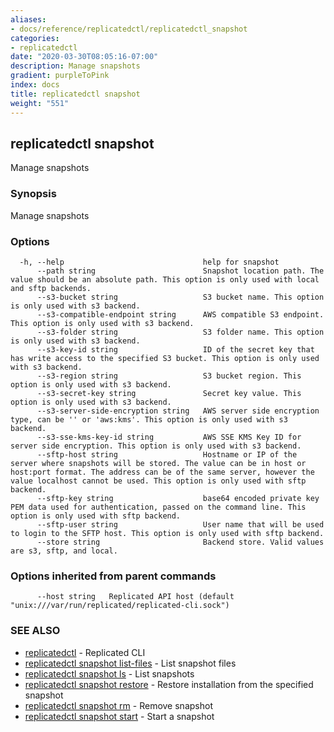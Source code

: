 ```yaml
---
aliases:
- docs/reference/replicatedctl/replicatedctl_snapshot
categories:
- replicatedctl
date: "2020-03-30T08:05:16-07:00"
description: Manage snapshots
gradient: purpleToPink
index: docs
title: replicatedctl snapshot
weight: "551"
---
```


## replicatedctl snapshot

Manage snapshots

### Synopsis

Manage snapshots

### Options

```
  -h, --help                               help for snapshot
      --path string                        Snapshot location path. The value should be an absolute path. This option is only used with local and sftp backends.
      --s3-bucket string                   S3 bucket name. This option is only used with s3 backend.
      --s3-compatible-endpoint string      AWS compatible S3 endpoint. This option is only used with s3 backend.
      --s3-folder string                   S3 folder name. This option is only used with s3 backend.
      --s3-key-id string                   ID of the secret key that has write access to the specified S3 bucket. This option is only used with s3 backend.
      --s3-region string                   S3 bucket region. This option is only used with s3 backend.
      --s3-secret-key string               Secret key value. This option is only used with s3 backend.
      --s3-server-side-encryption string   AWS server side encryption type, can be '' or 'aws:kms'. This option is only used with s3 backend.
      --s3-sse-kms-key-id string           AWS SSE KMS Key ID for server side encryption. This option is only used with s3 backend.
      --sftp-host string                   Hostname or IP of the server where snapshots will be stored. The value can be in host or host:port format. The address can be of the same server, however the value localhost cannot be used. This option is only used with sftp backend.
      --sftp-key string                    base64 encoded private key PEM data used for authentication, passed on the command line. This option is only used with sftp backend.
      --sftp-user string                   User name that will be used to login to the SFTP host. This option is only used with sftp backend.
      --store string                       Backend store. Valid values are s3, sftp, and local.
```

### Options inherited from parent commands

```
      --host string   Replicated API host (default "unix:///var/run/replicated/replicated-cli.sock")
```

### SEE ALSO

* [replicatedctl](/api/replicatedctl/)	 - Replicated CLI
* [replicatedctl snapshot list-files](/api/replicatedctl/replicatedctl_snapshot_list-files/)	 - List snapshot files
* [replicatedctl snapshot ls](/api/replicatedctl/replicatedctl_snapshot_ls/)	 - List snapshots
* [replicatedctl snapshot restore](/api/replicatedctl/replicatedctl_snapshot_restore/)	 - Restore installation from the specified snapshot
* [replicatedctl snapshot rm](/api/replicatedctl/replicatedctl_snapshot_rm/)	 - Remove snapshot
* [replicatedctl snapshot start](/api/replicatedctl/replicatedctl_snapshot_start/)	 - Start a snapshot

